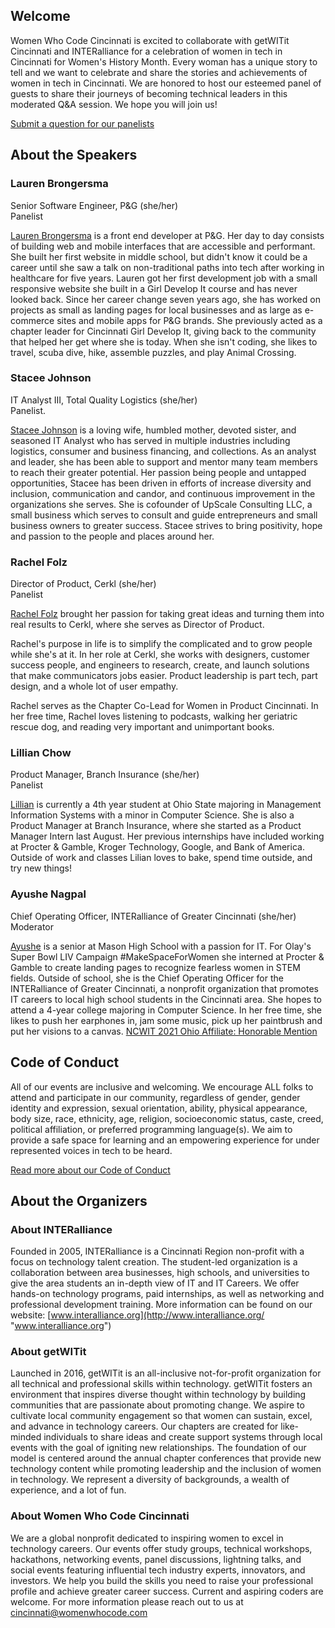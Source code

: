 ## Welcome        

Women Who Code Cincinnati is excited to collaborate with getWITit Cincinnati and INTERalliance for a celebration of women in tech in Cincinnati for Women's History Month. Every woman has a unique story to tell and we want to celebrate and share the stories and achievements of women in tech in Cincinnati. We are honored to host our esteemed panel of guests to share their journeys of becoming technical leaders in this moderated Q&A session. We hope you will join us!      
  
[Submit a question for our panelists](https://forms.gle/FRzWvtxUcPZ8dMFF6 "https://forms.gle/FRzWvtxUcPZ8dMFF6")     
  
## About the Speakers     

### Lauren Brongersma     
Senior Software Engineer, P&G (she/her)  
Panelist    

[Lauren Brongersma](https://www.linkedin.com/in/lauren-brongersma/) is a front end developer at P&G. Her day to day consists of building web and mobile interfaces that are accessible and performant. She built her first website in middle school, but didn't know it could be a career until she saw a talk on non-traditional paths into tech after working in healthcare for five years. Lauren got her first development job with a small responsive website she built in a Girl Develop It course and has never looked back. Since her career change seven years ago, she has worked on projects as small as landing pages for local businesses and as large as e-commerce sites and mobile apps for P&G brands. She previously acted as a chapter leader for Cincinnati Girl Develop It, giving back to the community that helped her get where she is today. When she isn't coding, she likes to travel, scuba dive, hike, assemble puzzles, and play Animal Crossing.    


### Stacee Johnson    
IT Analyst III, Total Quality Logistics (she/her)    
Panelist.    

[Stacee Johnson](https://www.linkedin.com/in/stacee-johnson/) is a loving wife, humbled mother, devoted sister, and seasoned IT Analyst who has served in multiple industries including logistics, consumer and business financing, and collections. As an analyst and leader, she has been able to support and mentor many team members to reach their greater potential. Her passion being people and untapped opportunities, Stacee has been driven in efforts of increase diversity and inclusion, communication and candor, and continuous improvement in the organizations she serves. She is cofounder of  UpScale Consulting LLC, a small business which serves to consult and guide entrepreneurs and small business owners to greater success. Stacee strives to bring positivity, hope and passion to the people and places around her.

  
### Rachel Folz   
Director of Product, Cerkl (she/her)    
Panelist       

[Rachel Folz](https://www.linkedin.com/in/rachelfolz/) brought her passion for taking great ideas and turning them into real results to Cerkl, where she serves as Director of Product.    

Rachel's purpose in life is to simplify the complicated and to grow people while she's at it. In her role at Cerkl, she works with designers, customer success people, and engineers to research, create, and launch solutions that make communicators jobs easier. Product leadership is part tech, part design, and a whole lot of user empathy.     

Rachel serves as the Chapter Co-Lead for Women in Product Cincinnati. In her free time, Rachel loves listening to podcasts, walking her geriatric rescue dog, and reading very important and unimportant books.     


### Lillian Chow     
Product Manager, Branch Insurance (she/her)   
Panelist   

[Lillian](https://www.linkedin.com/in/lillian-chow/) is currently a 4th year student at Ohio State majoring in Management Information Systems with a minor in Computer Science. She is also a Product Manager at Branch Insurance, where she started as a Product Manager Intern last August. Her previous internships have included working at Procter & Gamble, Kroger Technology, Google, and Bank of America. Outside of work and classes Lilian loves to bake, spend time outside, and try new things!     
  

### Ayushe Nagpal    
Chief Operating Officer, INTERalliance of Greater Cincinnati (she/her)   
Moderator     

[Ayushe](https://www.linkedin.com/in/ayushe-nagpal-34101a158/) is a senior at Mason High School with a passion for IT. For Olay's Super Bowl LIV Campaign #MakeSpaceForWomen she interned at Procter & Gamble to create landing pages to recognize fearless women in STEM fields. Outside of school, she is the Chief Operating Officer for the INTERalliance of Greater Cincinnati, a nonprofit organization that promotes IT careers to local high school students in the Cincinnati area. She hopes to attend a 4-year college majoring in Computer Science. In her free time, she likes to push her earphones in, jam some music, pick up her paintbrush and put her visions to a canvas. [NCWIT 2021 Ohio Affiliate: Honorable Mention](https://www.aspirations.org/user/148671)   

## Code of Conduct 

All of our events are inclusive and welcoming. We encourage ALL folks to attend and participate in our community, regardless of gender, gender identity and expression, sexual orientation, ability, physical appearance, body size, race, ethnicity, age, religion, socioeconomic status, caste, creed, political affiliation, or preferred programming language(s). We aim to provide a safe space for learning and an empowering experience for under represented voices in tech to be heard.  

[Read more about our Code of Conduct](https://womenwhocode.com/codeofconduct)

## About the Organizers 
  
### About INTERalliance  
  
Founded in 2005, INTERalliance is a Cincinnati Region non-profit with a focus on technology talent creation. The student-led organization is a collaboration between area businesses, high schools, and universities to give the area students an in-depth view of IT and IT Careers. We offer hands-on technology programs, paid internships, as well as networking and professional development training. More information can be found on our website: [www.interalliance.org](http://www.interalliance.org/ "www.interalliance.org")  
  
### About getWITit  
  
Launched in 2016, getWITit is an all-inclusive not-for-profit organization for all technical and professional skills within technology. getWITit fosters an environment that inspires diverse thought within technology by building communities that are passionate about promoting change. We aspire to cultivate local community engagement so that women can sustain, excel, and advance in technology careers. Our chapters are created for like-minded individuals to share ideas and create support systems through local events with the goal of igniting new relationships. The foundation of our model is centered around the annual chapter conferences that provide new technology content while promoting leadership and the inclusion of women in technology. We represent a diversity of backgrounds, a wealth of experience, and a lot of fun.  
  
### About Women Who Code Cincinnati  
  
We are a global nonprofit dedicated to inspiring women to excel in technology careers. Our events offer study groups, technical workshops, hackathons, networking events, panel discussions, lightning talks, and social events featuring influential tech industry experts, innovators, and investors. We help you build the skills you need to raise your professional profile and achieve greater career success. Current and aspiring coders are welcome. For more information please reach out to us at cincinnati@womenwhocode.com
